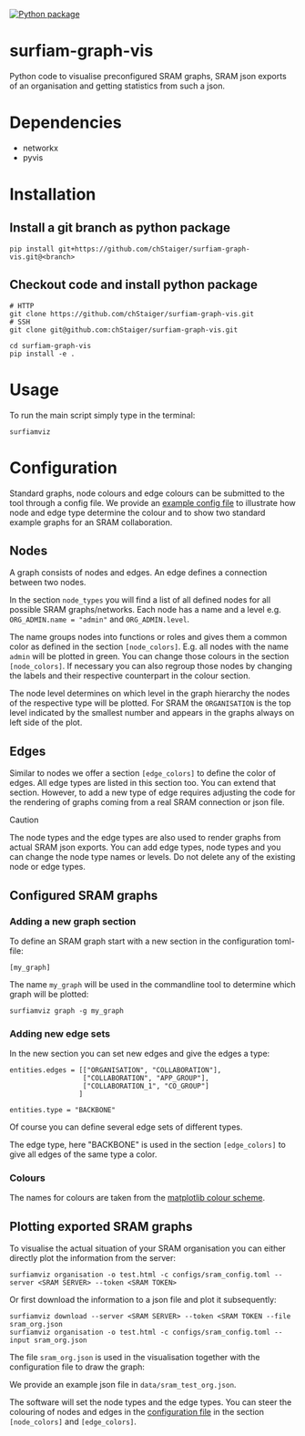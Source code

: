[![Python package](https://github.com/chStaiger/surfiam-graph-vis/actions/workflows/linter.yml/badge.svg)](https://github.com/chStaiger/surfiam-graph-vis/actions/workflows/linter.yml)

# surfiam-graph-vis
Python code to visualise preconfigured SRAM graphs, SRAM json exports of an organisation and getting statistics from such a json.

# Dependencies
- networkx
- pyvis

# Installation

## Install a git branch as python package

```
pip install git+https://github.com/chStaiger/surfiam-graph-vis.git@<branch>
```

## Checkout code and install python package

```
# HTTP
git clone https://github.com/chStaiger/surfiam-graph-vis.git
# SSH
git clone git@github.com:chStaiger/surfiam-graph-vis.git

cd surfiam-graph-vis
pip install -e .
```


# Usage

To run the main script simply type in the terminal:
```
surfiamviz
```

# Configuration
Standard graphs, node colours and edge colours can be submitted to the tool through a config file. We provide an [example config file](configs/sram_config.toml) to illustrate how node and edge type determine the colour and to show two standard example graphs for an SRAM collaboration.

## Nodes 
A graph consists of nodes and edges. An edge defines a connection between two nodes. 

In the section `node_types` you will find a list of all defined nodes for all possible SRAM graphs/networks. Each node has a name and a level e.g. `ORG_ADMIN.name = "admin"` and `ORG_ADMIN.level`.

The name groups nodes into functions or roles and gives them a common color as defined in the section `[node_colors]`. E.g. all nodes with the name `admin` will be plotted in green. 
You can change those colours in the section `[node_colors]`. 
If necessary you can also regroup those nodes by changing the labels and their respective counterpart in the colour section.

The node level determines on which level in the graph hierarchy the nodes of the respective type will be plotted. For SRAM the `ORGANISATION` is the top level indicated by the smallest number and appears in the graphs always on left side of the plot.

## Edges
Similar to nodes we offer a section `[edge_colors]` to define the color of edges. All edge types are listed in this section too. You can extend that section. However, to add a new type of edge requires adjusting the code for the rendering of graphs coming from a real SRAM connection or json file.

> [!CAUTION]
> The node types and the edge types are also used to render graphs from actual SRAM json exports. You can add edge types, node types and you can change the node type names or levels. Do not delete any of the existing node or edge types.

## Configured SRAM graphs
### Adding a new graph section

To define an SRAM graph start with a new section in the configuration toml-file:

```
[my_graph]
```

The name `my_graph` will be used in the commandline tool to determine which graph will be plotted:

```
surfiamviz graph -g my_graph
```

### Adding new edge sets
In the new section you can set new edges and give the edges a type:

```
entities.edges = [["ORGANISATION", "COLLABORATION"],
                  ["COLLABORATION", "APP_GROUP"],
                  ["COLLABORATION_1", "CO_GROUP"]
                 ]
             
entities.type = "BACKBONE"
```
Of course you can define several edge sets of different types.

The edge type, here "BACKBONE" is used in the section `[edge_colors]` to give all edges of the same type a color.

### Colours

The names for colours are taken from the [matplotlib colour scheme](https://matplotlib.org/stable/gallery/color/named_colors.html).

## Plotting exported SRAM graphs

To visualise the actual situation of your SRAM organisation you can either directly plot the information from the server:

```
surfiamviz organisation -o test.html -c configs/sram_config.toml --server <SRAM SERVER> --token <SRAM TOKEN>
```

Or first download the information to a json file and plot it subsequently:

```
surfiamviz download --server <SRAM SERVER> --token <SRAM TOKEN --file sram_org.json
surfiamviz organisation -o test.html -c configs/sram_config.toml --input sram_org.json
```


The file `sram_org.json` is used in the visualisation together with the configuration file to draw the graph:

We provide an example json file in `data/sram_test_org.json`.

The software will set the node types and the edge types. You can steer the colouring of nodes and edges in the [configuration file](configs/sram_config.toml) in the section `[node_colors]` and `[edge_colors]`.
